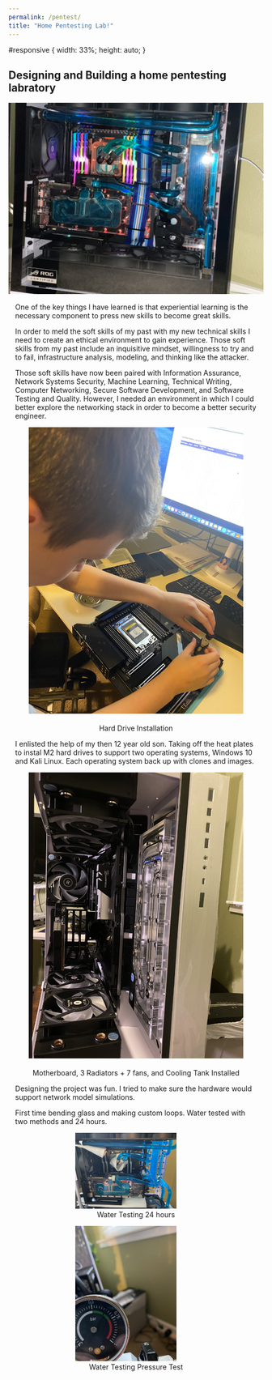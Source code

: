 ```yaml
---
permalink: /pentest/
title: "Home Pentesting Lab!"
---
```

 <style> .indented { padding-left: 10pt; padding-right: 10pt; } </style>
#responsive {  width: 33%;  height: auto; } 
## Designing and Building a home pentesting labratory
<center><img src ="https://github.com/dunhamc13/dunhamc13.github.io/blob/master/78B9E9F9-49A3-4C4E-88CB-4445A589B501.JPG?raw=true" width="600"></center>  
<p class="indented">One of the key things I have learned is that experiential learning is the necessary component to press new skills to become great skills.</p>
<p></p>
<p class="indented">In order to meld the soft skills of my past with my new technical skills I need to create an ethical environment to gain experience.  Those soft skills from my past include an inquisitive mindset, willingness to try and to fail, infrastructure analysis, modeling, and thinking like the attacker.  </p>
<p></p>
<p class="indented">Those soft skills have now been paired with Information Assurance, Network Systems Security, Machine Learning, Technical Writing, Computer Networking, Secure Software Development, and Software Testing and Quality.  However, I needed an environment in which I could better explore the networking stack in order to become a better security engineer.</p>
<p></p>
<p><center><figure><img src ="https://github.com/dunhamc13/dunhamc13.github.io/blob/master/634253D1-B2A2-4A9D-ADE2-8804C4D16050.JPG?raw=true" id="responsive"><img hspace="20"><figcaption>Hard Drive Installation</figcaption></figure></center></p>  
<p></p>
<p class="indented">I enlisted the help of my then 12 year old son.  Taking off the heat plates to instal M2 hard drives to support two operating systems, Windows 10 and Kali Linux.  Each operating system back up with clones and images.</p>
<p></p>
<p><center><figure><img src ="https://github.com/dunhamc13/dunhamc13.github.io/blob/master/BE33EBA4-576B-43B3-A34B-5BC8E8BFCB77.JPG?raw=true" id="responsive"><img hspace="20"><figcaption>Motherboard, 3 Radiators + 7 fans, and Cooling Tank Installed</figcaption></figure></center></p>  
<p></p>
<p class="indented">Designing the project was fun.  I tried to make sure the hardware would support network model simulations.</p>
<p></p>
<p class="indented">First time bending glass and making custom loops.  Water tested with two methods and 24 hours.</p>
<p></p>
<p><center><figure><img src ="https://github.com/dunhamc13/dunhamc13.github.io/blob/master/7A4F50B6-B98B-442A-A262-42010CC8A941.JPG?raw=true" width="200"><img hspace="20"><figcaption>Water Testing 24 hours</figcaption></figure></center></p>  
<p></p>
<p><center><figure><img src ="https://github.com/dunhamc13/dunhamc13.github.io/blob/master/75948376-A326-49D6-BDA8-BFD1882417EB.JPG?raw=true" width="200"><img hspace="20"><figcaption>Water Testing Pressure Test</figcaption></figure></center></p>  
